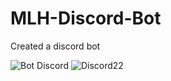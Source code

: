 # MLH-Discord-Bot
Created a discord bot

![Bot Discord](https://user-images.githubusercontent.com/76551267/149491447-a40338b7-4eab-41be-b72e-984bd9338fe4.png)
![Discord22](https://user-images.githubusercontent.com/76551267/149491454-7d4a4c51-a94e-4675-85dd-76c6b7159559.png)
